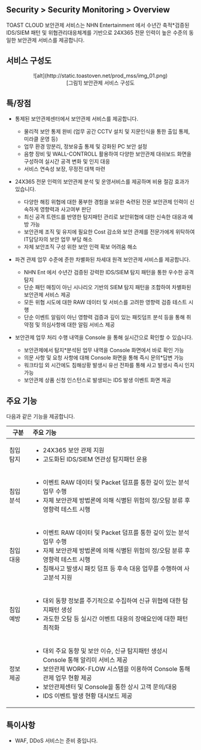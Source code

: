 ##  Security > Security Monitoring > Overview 

TOAST CLOUD 보안관제 서비스는 NHN Entertainment 에서 수년간 축적*검증된 IDS/SIEM 패턴 및 위협관리대응체계를 기반으로 24X365 전문 인력이 높은 수준의 동일한 보안관제 서비스를 제공합니다.

## 서비스 구성도
<center>![alt](http://static.toastoven.net/prod_mss/img_01.png)</center>
<center>[그림1] 보안관제 서비스 구성도</center>



## 특/장점

- 통제된 보안관제센터에서 보안관제 서비스를 제공합니다.
	- 물리적 보안 통제 완비 (업무 공간 CCTV 설치 및 지문인식을 통한 출입 통제, 미라클 운영 등)
	- 업무 환경 망분리, 정보유출 통제 및 강화된 PC 보안 설정
	- 음향 장비 및 WALL-CONTROLL 활용하여 다양한 보안관제 대쉬보드 화면을 구성하여 실시간 공격 변화 및 인지 대응
	- 서비스 연속성 보장, 무정전 대책 마련

-  24X365 전문 인력의 보안관제 분석 및 운영서비스를 제공하며 비용 절감 효과가 있습니다.
	- 다양한 해킹 위협에 대한 풍부한 경험을 보유한 숙련된 전문 보안관제  인력이 신속하게 영향력과 사고여부 판단
	- 최신 공격 트렌드를 반영한 탐지패턴 관리로 보안위협에 대한 신속한 대응과 예방 가능
	- 보안관제 조직 및 유지에 필요한 Cost 감소와 보안 관제를 전문가에게 위탁하여 IT담당자의 보안 업무 부담 해소
	- 자체 보안조직 구성 위한 보안 인력 확보 어려움 해소

- 파견 관제 업무 수준에 준한 차별화된 차세대 원격 보안관제 서비스를 제공합니다.
	-  NHN Ent 에서 수년간 검증된 강력한 IDS/SIEM 탐지 패턴을 통한 우수한 공격 탐지
	- 단순 패턴 매칭이 아닌 시나리오 기반의 SIEM 탐지 패턴을 조합하여 차별화된 보안관제 서비스 제공
	- 모든 위협 시도에 대한 RAW 데이터 및 서비스를 고려한 영향력 검증 테스트 시행
	- 단순 이벤트 알림이 아닌 영향력 검증과 깊이 있는 패킷덤프 분석 등을 통해 취약점 및 의심사항에 대한 알림 서비스 제공

- 보안관제 업무 처리 수행 내역을 Console 을 통해 실시간으로 확인할 수 있습니다.
	- 보안관제에서 탐지*분석된 업무 내역을 Console 화면에서 바로 확인 가능
	- 의문 사항 및 요청 사항에 대해 Console 화면을 통해 즉시 문의*답변 가능
	- 워크타임 외 시간에도 침해상황 발생시 유선 전파를 통해 사고 발생시 즉시 인지 가능
	- 보안관제 상품 신청 인스턴스로 발생되는 IDS 발생 이벤트 화면 제공


## 주요 기능

다음과 같은 기능을 제공합니다.

| 구분 | 주요 기능 |
| --- | :--- |
| 침입 탐지 |  <ul><li>24X365 보안 관제 지원</li><li>고도화된 IDS/SIEM 연관성 탐지패턴 운용</li></ul>|
| 침입 분석 | <ul><li>이벤트 RAW 데이터 및 Packet 덤프를 통한 깊이 있는 분석 업무 수행</li><li>자체 보안관제 방법론에 의해 식별된 위험의 정/오탐 분류 후 영향력 테스트 시행</li></ul>  |
| 침입 대응 | <ul><li>이벤트 RAW 데이터 및 Packet 덤프를 통한 깊이 있는 분석 업무 수행</li><li>자체 보안관제 방법론에 의해 식별된 위험의 정/오탐 분류 후 영향력 테스트 시행</li><li>침해사고 발생시 패킷 덤프 등 후속 대응 업무를 수행하여 사고분석 지원</ul>  |
| 침입 예방 | <ul><li>대외 동향 정보를 주기적으로 수집하여 신규 위협에 대한 탐지패턴 생성</li><li>과도한 오탐 등 실시간 이벤트 대응의 장애요인에 대한 패턴 최적화</li></ul> |
| 정보 제공 | <ul><li>대외 주요 동향 및 보안 이슈, 신규 탐지패턴 생성시 Console 통해 알리미 서비스 제공</li><li>보안관제 WORK-FLOW 시스템을 이용하여 Console 통해 관제 업무 현황 제공</li><li>보안관제센터 및 Console을 통한 상시 고객 문의/대응</li><li> IDS 이벤트 발생 현황 대시보드 제공</li></ul> |

## 특이사항
* WAF, DDoS 서비스는 준비 중입니다.
